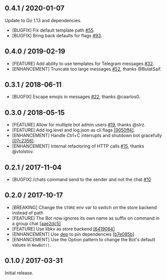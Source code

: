 ## 0.4.1 / 2020-01-07

Update to Go 1.13 and dependencies.

* [BUGFIX] Fix default template path [#55](https://github.com/metalmatze/alertmanager-bot/pull/55).
* [BUGFIX] Bring back defaults for flags [#93](https://github.com/metalmatze/alertmanager-bot/pull/93).

## 0.4.0 / 2019-02-19

* [FEATURE] Add ability to use templates for Telegram messages [#32](https://github.com/metalmatze/alertmanager-bot/pull/32).
* [ENHANCEMENT] Truncate too large messages [#52](https://github.com/metalmatze/alertmanager-bot/pull/52), thanks @BulatSaif.

## 0.3.1 / 2018-06-11

* [BUGFIX] Escape emojis in messages [#22](https://github.com/metalmatze/alertmanager-bot/pull/22), thanks @caarlos0.

## 0.3.0 / 2018-05-15

* [FEATURE] Allow for multiple bot admin users [#19](https://github.com/metalmatze/alertmanager-bot/pull/19), thanks @slrz.
* [FEATURE] Add log.level and log.json as cli flags [[9050ff4]](https://github.com/metalmatze/alertmanager-bot/commit/9050ff418bf5a07fcd684fb01fa7838a36b0af38).
* [ENHANCEMENT] Handle Ctrl+C interrupts and shutdown bot gracefully [[07c2356]](https://github.com/metalmatze/alertmanager-bot/commit/07c23563800e62e97cc0437a47cefd1aea332a82).
* [ENHANCEMENT] Internal refactoring of HTTP calls [#15](https://github.com/metalmatze/alertmanager-bot/pull/15), thanks @vtolstov.

## 0.2.1 / 2017-11-04

* [BUGFIX] /chats command send to the sender and not the chat [#10](https://github.com/metalmatze/alertmanager-bot/issues/10)

## 0.2.0 / 2017-10-17

* [BREAKING] Change the `STORE` env var to switch on the store backend instead of path
* [FEATURE] The Bot now ignores its own name as suffix on command in a group chat [[aae2dc5]](https://github.com/metalmatze/alertmanager-bot/commit/aae2dc5c1dae5f865cd697cb649fb757b7efaa6f) 
* [FEATURE] Use libkv as store backend [[6419064]](https://github.com/metalmatze/alertmanager-bot/commit/64190646e71910a10fdcb6e7533dc8a8dc485fec)
* [ENHANCEMENT] Use [dep](https://github.com/golang/dep) to pin dependencies [[b7e085b]](https://github.com/metalmatze/alertmanager-bot/commit/4bfd3f7a2ec559eee712f37ba8e32ca848717905)
* [ENHANCEMENT] Use the Option pattern to change the Bot's default values in `NewBot()`.

## 0.1.0 / 2017-03-31

Initial release.
